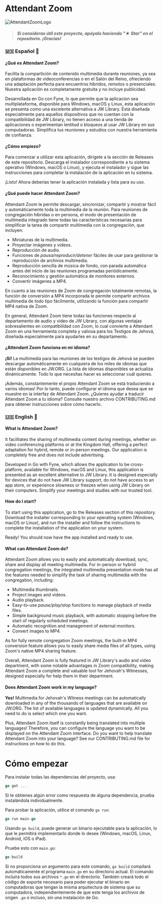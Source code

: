 # Attendant Zoom
![AttendantZoomLogo](https://github.com/livrasand/Attendant-Zoom/assets/104039397/e4535a92-68fb-45bb-adec-f63ff20aed72)
> ##### Si consideras útil este proyecto, apóyalo haciendo "★ Star" en el repositorio. ¡Gracias!

### 🇲🇽 Español 🌮
#### ¿Qué es Attendant Zoom?
Facilita la compartición de contenido multimedia durante reuniones, ya sea en plataformas de videoconferencias o en el Salón del Reino, ofreciendo una adaptación perfecta para encuentros híbridos, remotos o presenciales. Nuestra aplicación es completamente gratuita y no incluye publicidad.

Desarrollada en Go con Fyne, lo que permite que la aplicacion sea multiplataforma, disponible para Windows, macOS y Linux, esta aplicación se presenta como una excelente alternativa a JW Library. Está diseñada especialmente para aquellos dispositivos que no cuentan con la compatibilidad de JW Library, no tienen acceso a una tienda de aplicaciones o experimentan lentitud o bloqueos al usar JW Library en sus computadoras. Simplifica tus reuniones y estudios con nuestra herramienta de confianza.

#### ¿Cómo empiezo?
Para comenzar a utilizar esta aplicación, dirígete a la sección de Releases de este repositorio. Descarga el instalador correspondiente a tu sistema operativo (Windows, macOS o Linux), y ejecuta el instalador y sigue las instrucciones para completar la instalación de la aplicación en tu sistema.

¡Listo! Ahora deberías tener la aplicación instalada y lista para su uso.

#### ¿Qué puede hacer Attendant Zoom?
Attendant Zoom le permite descargar, sincronizar, compartir y mostrar fácil y automáticamente toda la multimedia de la reunión. Para reuniones de congregación híbridas o en persona, el modo de presentación de multimedia integrado tiene todas las características necesarias para simplificar la tarea de compartir multimedia con la congregación, que incluyen:

- Miniaturas de la multimedia.
- Proyectar imágenes y videos.
- Reproducción de audio.
- Funciones de _pausa/reproducir/detener_ fáciles de usar para gestionar la reproducción de archivos multimedia.
- Reproducción sencilla de música de fondo, con parada automática antes del inicio de las reuniones programadas periódicamente.
- Reconocimiento y gestión automática de monitores externos.
- Convertir imágenes a MP4.

En cuanto a las reuniones de Zoom de congregación totalmente remotas, la función de conversión a MP4 incorporada le permite compartir archivos multimedia de todo tipo fácilmente, utilizando la función para compartir MP4 nativa de Zoom.

En general, Attendant Zoom tiene todas las funciones respecto al departamento de audio y video de JW Library, con algunas ventajas sobresalientes en compatibilidad con Zoom, lo cual convierte a Attendant Zoom en una herramienta completa y valiosa para los Testigos de Jehová, diseñada especialmente para ayudarles en su departamento.

#### ¿Attendant Zoom funciona en mi idioma?
**¡Sí!** La multimedia para las reuniones de los testigos de Jehová se pueden descargar automáticamente en cualquiera de los miles de idiomas que están disponibles en JW.ORG. La lista de idiomas disponibles se actualiza dinámicamente. Todo lo que necesitas hacer es seleccionar cuál quieres.

¡Además, constantemente el propio Attendant Zoom se está traduciendo a varios idiomas! Por lo tanto, puede configurar el idioma que desea que se muestre en la interfaz de Attendant Zoom. ¿Quieres ayudar a traducir Attendant Zoom a tu idioma? Consulte nuestro archivo CONTRIBUTING.md para obtener instrucciones sobre cómo hacerlo.

### 🇺🇸 English 🗽
#### What is Attendant Zoom?
It facilitates the sharing of multimedia content during meetings, whether on video conferencing platforms or at the Kingdom Hall, offering a perfect adaptation for hybrid, remote or in-person meetings. Our application is completely free and does not include advertising.

Developed in Go with Fyne, which allows the application to be cross-platform, available for Windows, macOS and Linux, this application is presented as an excellent alternative to JW Library. It is designed especially for devices that do not have JW Library support, do not have access to an app store, or experience slowness or freezes when using JW Library on their computers. Simplify your meetings and studies with our trusted tool.

#### How do I start?
To start using this application, go to the Releases section of this repository. Download the installer corresponding to your operating system (Windows, macOS or Linux), and run the installer and follow the instructions to complete the installation of the application on your system.

Ready! You should now have the app installed and ready to use.

#### What can Attendant Zoom do?
Attendant Zoom allows you to easily and automatically download, sync, share and display all meeting multimedia. For in-person or hybrid congregation meetings, the integrated multimedia presentation mode has all the features needed to simplify the task of sharing multimedia with the congregation, including:

- Multimedia thumbnails.
- Project images and videos.
- Audio playback.
- Easy-to-use _pause/play/stop_ functions to manage playback of media files.
- Simple background music playback, with automatic stopping before the start of regularly scheduled meetings.
- Automatic recognition and management of external monitors.
- Convert images to MP4.

As for fully remote congregation Zoom meetings, the built-in MP4 conversion feature allows you to easily share media files of all types, using Zoom's native MP4 sharing feature.

Overall, Attendant Zoom is fully featured in JW Library's audio and video department, with some notable advantages in Zoom compatibility, making Attendant Zoom a complete and valuable tool for Jehovah's Witnesses, designed especially for help them in their department.

#### Does Attendant Zoom work in my language?
**Yes!** Multimedia for Jehovah's Witness meetings can be automatically downloaded in any of the thousands of languages that are available on JW.ORG. The list of available languages is updated dynamically. All you need to do is select which one you want.

Plus, Attendant Zoom itself is constantly being translated into multiple languages! Therefore, you can configure the language you want to be displayed on the Attendant Zoom interface. Do you want to help translate Attendant Zoom into your language? See our CONTRIBUTING.md file for instructions on how to do this.

# Cómo empezar
Para instalar todas las dependencias del proyecto, usa:
```go
go get ...
```
Si te obtienes algún error como respuesta de alguna dependencia, prueba instalándola individualmente.

Para probar la aplicación, utilice el comando `go run`:
```go
go run main.go
```

Usando `go build`, puede generar un binario ejecutable para la aplicación, lo que le permitirá implementarlo donde lo desee (Windows, macOS, Linux, Android, iOS o iPad).

Pruebe esto con `main.go`:
```go
go build
```

Si no proporciona un argumento para este comando, `go build` compilará automáticamente el programa `main.go` en su directorio actual. El comando incluirá todos sus archivos `*.go` en el directorio. También creará todo el código de soporte necesario para poder ejecutar el binario en computadoras que tengan la misma arquitectura de sistema que su computadora, independientemente de que este tenga los archivos de origen `.go` o incluso, sin una instalación de Go.
